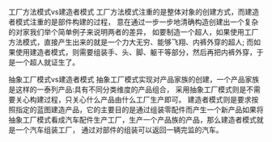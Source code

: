 工厂方法模式vs建造者模式
    工厂方法模式注重的是整体对象的创建方式，而建造者模式注重的是部件构建的过程，
    意在通过一步一步地清确构造创建出一个复杂的对家我们举个简单例子来说明两者的差异，
    如要制造一个超人，如果使用工厂方法模式，直接产生出来的就是一个力大无穷、能够飞翔、内裤外穿的超人;
    而如果使用建造者模式，则需要组装手、头、脚、躯干等部分，然后再把内裤外穿，于是一个超人就证生了。

抽象工厂模式vs建造者模式
    抽象工厂模式实现对产品家族的创建，一个产品家族是这样的一泰列产品:具有不同分类维度的产品组合，
    采用抽象工厂模式则是不需要关心构建过程，只关心什么产品由什么工厂生产即可。
    建造者模式则是要求按照指定的蓝图建造产品，它的主要目的是通过组装零配件而产生一个新产品如果将
    抽象工厂模式看成汽车配件生产工厂，生产一个产品族的产品，那么建造者模式就是一个汽车组装工厂，
    通过对部件的组装可以返回一辆完监的汽车。